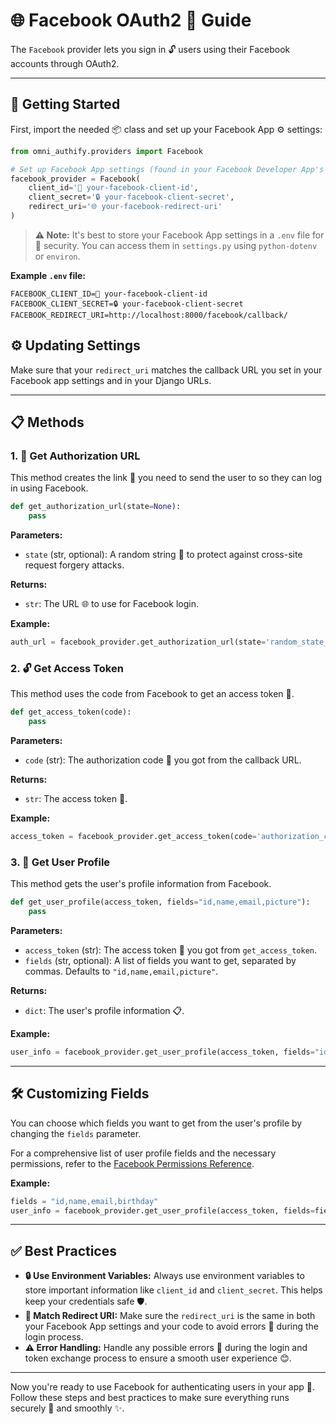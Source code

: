 # 🌐 Facebook OAuth2 🔑 Guide

The `Facebook` provider lets you sign in 🔓 users using their Facebook accounts through OAuth2.

---

## 🚀 Getting Started

First, import the needed 📦 class and set up your Facebook App ⚙️ settings:

```python
from omni_authify.providers import Facebook

# Set up Facebook App settings (found in your Facebook Developer App's dashboard)
facebook_provider = Facebook(
    client_id='🔑 your-facebook-client-id', 
    client_secret='🔒 your-facebook-client-secret',
    redirect_uri='🌐 your-facebook-redirect-uri'
)
```

> **⚠️ Note:** It's best to store your Facebook App settings in a `.env` file for 🔐 security. You can access them in `settings.py` using `python-dotenv` or `environ`.

**Example `.env` file:**
```env
FACEBOOK_CLIENT_ID=🔑 your-facebook-client-id
FACEBOOK_CLIENT_SECRET=🔒 your-facebook-client-secret
FACEBOOK_REDIRECT_URI=http://localhost:8000/facebook/callback/
```

## ⚙️ Updating Settings

Make sure that your `redirect_uri` matches the callback URL you set in your Facebook app settings and in your Django URLs.

---

## 📋 Methods

### 1. 🔗 Get Authorization URL
This method creates the link 🔗 you need to send the user to so they can log in using Facebook.

```python
def get_authorization_url(state=None):
    pass
```

**Parameters:**
- `state` (str, optional): A random string 🔀 to protect against cross-site request forgery attacks.

**Returns:**
- `str`: The URL 🌐 to use for Facebook login.

**Example:**
```python
auth_url = facebook_provider.get_authorization_url(state='random_state_string')
```

### 2. 🔓 Get Access Token
This method uses the code from Facebook to get an access token 🔑.

```python
def get_access_token(code):
    pass
```

**Parameters:**
- `code` (str): The authorization code 🔢 you got from the callback URL.

**Returns:**
- `str`: The access token 🔑.

**Example:**
```python
access_token = facebook_provider.get_access_token(code='authorization_code')
```

### 3. 📄 Get User Profile
This method gets the user's profile information from Facebook.

```python
def get_user_profile(access_token, fields="id,name,email,picture"):
    pass
```

**Parameters:**
- `access_token` (str): The access token 🔑 you got from `get_access_token`.
- `fields` (str, optional): A list of fields you want to get, separated by commas. Defaults to `"id,name,email,picture"`.

**Returns:**
- `dict`: The user's profile information 📋.

**Example:**
```python
user_info = facebook_provider.get_user_profile(access_token, fields="id,name,email,picture,birthday")
```

---

## 🛠️ Customizing Fields

You can choose which fields you want to get from the user's profile by changing the `fields` parameter.

For a comprehensive list of user profile fields and the necessary permissions, refer to the [Facebook Permissions Reference](https://developers.facebook.com/micro_site/url/?click_from_context_menu=true&country=UZ&destination=https%3A%2F%2Fdevelopers.facebook.com%2Fdocs%2Fpermissions%23u&event_type=click&last_nav_impression_id=0CKNP5lCbLobwYsLe&max_percent_page_viewed=77&max_viewport_height_px=820&max_viewport_width_px=1440&orig_http_referrer=https%3A%2F%2Fdevelopers.facebook.com%2Fdocs%2Fpermissions&orig_request_uri=https%3A%2F%2Fdevelopers.facebook.com%2Fajax%2Fpagelet%2Fgeneric.php%2FDeveloperNotificationsPayloadPagelet%3Ffb_dtsg_ag%3D--sanitized--%26data%3D%257B%2522businessUserID%2522%253Anull%252C%2522cursor%2522%253Anull%252C%2522length%2522%253A15%252C%2522clientRequestID%2522%253A%2522js_9v%2522%257D%26__usid%3D6-Tsnkqf2bcl65q%253APsnkqez1i8a76g%253A0-Asnkqf26ec5zg-RV%253D6%253AF%253D%26jazoest%3D25156&region=emea&scrolled=false&session_id=1HA5w7ppaJ4Pknves&site=developers).

**Example:**
```python
fields = "id,name,email,birthday"
user_info = facebook_provider.get_user_profile(access_token, fields=fields)
```

---

## ✅ Best Practices
- **🔒 Use Environment Variables:** Always use environment variables to store important information like `client_id` and `client_secret`. This helps keep your credentials safe 🛡️.
- **🔗 Match Redirect URI:** Make sure the `redirect_uri` is the same in both your Facebook App settings and your code to avoid errors 🚫 during the login process.
- **⚠️ Error Handling:** Handle any possible errors 🐞 during the login and token exchange process to ensure a smooth user experience 😊.

---

Now you're ready to use Facebook for authenticating users in your app 🚀. Follow these steps and best practices to make sure everything runs securely 🔐 and smoothly ✨.

